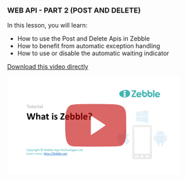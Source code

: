 ﻿
### WEB API - PART 2 (POST AND DELETE)

In this lesson, you will learn:

- How to use the Post and Delete Apis in Zebble
- How to benefit from automatic exception handling
- How to use or disable the automatic waiting indicator

[Download this video directly](https://drive.google.com/file/d/0B3EED8dgociyQlBfQjJxcVU2RW8/view?usp=sharing)

[![WEB API - PART 2 (POST AND DELETE)](https://github.com/Geeksltd/Zebble.Docs/blob/master/assets/tutorials/1.png?raw=true)](https://youtu.be/naJXKYIjzks)

